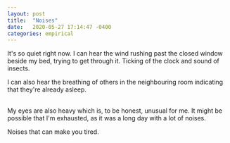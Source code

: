 ```yaml
---
layout: post
title:  "Noises"
date:   2020-05-27 17:14:47 -0400
categories: empirical
---
```


It's so quiet right now. I can hear the wind rushing past the closed window beside my bed, trying to get through it. Ticking of the clock and sound of insects. 


I can also hear the breathing of others in the neighbouring room indicating that they're already asleep.<br/><br/>


My eyes are also heavy which is, to be honest, unusual for me. It might be possible that I'm exhausted, as it was a long day with a lot of noises. 


Noises that can make you tired. 

